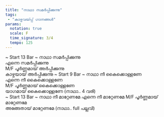 ```yaml
---
title: "നാഥാ സമർപ്പിക്കുന്നു"
tags:
 - "കാഴ്ചവയ്‍പ്പ് ഗാനങ്ങൾ"
params:
  notation: true
  scale: F
  time_signature: 3/4
  tempo: 125
---
```


~ Start 13 Bar ~
നാഥാ സമർപ്പിക്കുന്നു  
എന്നെ സമർപ്പിക്കുന്നു  
M/F
പൂർണ്ണമായ് അർപ്പിക്കുന്നു  
കാഴ്ചയായ് അർപ്പിക്കുന്നു
~ Start 9 Bar ~
നാഥാ നീ കൈക്കൊള്ളണേ  
എന്നെ നീ കൈക്കൊള്ളണേ  
M/F
പൂർണ്ണമായ് കൈക്കൊള്ളണേ  
യാഗമായ് കൈക്കൊള്ളണേ
(നാഥാ.. 4 വരി)  
~ Start 13 Bar ~
നാഥാ നീ മാറ്റേണമേ 
എന്നെ നീ മാറ്റേണമേ
M/F
പൂർണ്ണമായ് മാറ്റേണമേ  
അങ്ങേതായ് മാറ്റേണമേ
(നാഥാ.. full പല്ലവി)